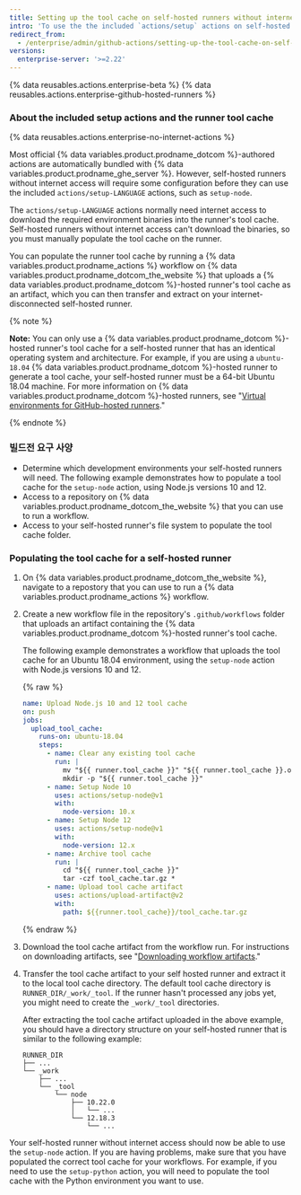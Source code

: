 ```yaml
---
title: Setting up the tool cache on self-hosted runners without internet access
intro: 'To use the the included `actions/setup` actions on self-hosted runners without internet access, you must first populate the runner''s tool cache for your workflows.'
redirect_from:
  - /enterprise/admin/github-actions/setting-up-the-tool-cache-on-self-hosted-runners-without-internet-access
versions:
  enterprise-server: '>=2.22'
---
```


{% data reusables.actions.enterprise-beta %}
{% data reusables.actions.enterprise-github-hosted-runners %}

### About the included setup actions and the runner tool cache

{% data reusables.actions.enterprise-no-internet-actions %}

Most official {% data variables.product.prodname_dotcom %}-authored actions are automatically bundled with {% data variables.product.prodname_ghe_server %}. However, self-hosted runners without internet access  will require some configuration before they can use the included `actions/setup-LANGUAGE` actions, such as `setup-node`.

The `actions/setup-LANGUAGE` actions normally need internet access to download the required environment binaries into the runner's tool cache. Self-hosted runners without internet access can't download the binaries, so you must manually populate the tool cache on the runner.

You can populate the runner tool cache by running a {% data variables.product.prodname_actions %} workflow on {% data variables.product.prodname_dotcom_the_website %} that uploads a {% data variables.product.prodname_dotcom %}-hosted runner's tool cache as an artifact, which you can then transfer and extract on your internet-disconnected self-hosted runner.

{% note %}

**Note:** You can only use a {% data variables.product.prodname_dotcom %}-hosted runner's tool cache for a self-hosted runner that has an identical operating system and architecture. For example, if you are using a `ubuntu-18.04` {% data variables.product.prodname_dotcom %}-hosted runner to generate a tool cache, your self-hosted runner must be a 64-bit Ubuntu 18.04 machine. For more information on {% data variables.product.prodname_dotcom %}-hosted runners, see "<a href="/actions/reference/virtual-environments-for-github-hosted-runners#supported-runners-and-hardware-resources" class="dotcom-only">Virtual environments for GitHub-hosted runners</a>."

{% endnote %}

### 빌드전 요구 사양

* Determine which development environments your self-hosted runners will need. The following example demonstrates how to populate a tool cache for the `setup-node` action, using Node.js versions 10 and 12.
* Access to a repository on {% data variables.product.prodname_dotcom_the_website %} that you can use to run a workflow.
* Access to your self-hosted runner's file system to populate the tool cache folder.

### Populating the tool cache for a self-hosted runner

1. On {% data variables.product.prodname_dotcom_the_website %}, navigate to a repostory that you can use to run a {% data variables.product.prodname_actions %} workflow.
1. Create a new workflow file in the repository's `.github/workflows` folder that uploads an artifact containing the {% data variables.product.prodname_dotcom %}-hosted runner's tool cache.

   The following example demonstrates a workflow that uploads the tool cache for an Ubuntu 18.04 environment, using the `setup-node` action with Node.js versions 10 and 12.

   {% raw %}
   ```yaml
   name: Upload Node.js 10 and 12 tool cache
   on: push
   jobs:
     upload_tool_cache:
       runs-on: ubuntu-18.04
       steps:
         - name: Clear any existing tool cache
           run: |
             mv "${{ runner.tool_cache }}" "${{ runner.tool_cache }}.old"
             mkdir -p "${{ runner.tool_cache }}"
         - name: Setup Node 10
           uses: actions/setup-node@v1
           with:
             node-version: 10.x
         - name: Setup Node 12
           uses: actions/setup-node@v1
           with:
             node-version: 12.x
         - name: Archive tool cache
           run: |
             cd "${{ runner.tool_cache }}"
             tar -czf tool_cache.tar.gz *
         - name: Upload tool cache artifact
           uses: actions/upload-artifact@v2
           with:
             path: ${{runner.tool_cache}}/tool_cache.tar.gz
   ```
   {% endraw %}
1. Download the tool cache artifact from the workflow run. For instructions on downloading artifacts, see "[Downloading workflow artifacts](/actions/managing-workflow-runs/downloading-workflow-artifacts)."
1. Transfer the tool cache artifact to your self hosted runner and extract it to the local tool cache directory. The default tool cache directory is `RUNNER_DIR/_work/_tool`. If the runner hasn't processed any jobs yet, you might need to create the `_work/_tool` directories.

    After extracting the tool cache artifact uploaded in the above example, you should have a directory structure on your self-hosted runner that is similar to the following example:

    ```
    RUNNER_DIR
    ├── ...
    └── _work
        ├── ...
        └── _tool
            └── node
                ├── 10.22.0
                │   └── ...
                └── 12.18.3
                    └── ...
    ```

Your self-hosted runner without internet access should now be able to use the `setup-node` action. If you are having problems, make sure that you have populated the correct tool cache for your workflows. For example, if you need to use the `setup-python` action, you will need to populate the tool cache with the Python environment you want to use.
